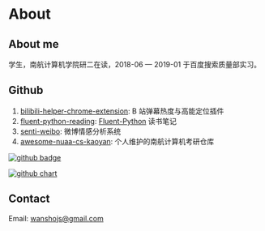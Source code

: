 # About

## About me

学生，南航计算机学院研二在读，2018-06 — 2019-01 于百度搜索质量部实习。

## Github

1. [bilibili-helper-chrome-extension](https://github.com/wansho/bilibili-helper-chrome-extension>): B 站弹幕热度与高能定位插件
2. [fluent-python-reading](https://github.com/wansho/fluent-python-reading>): [Fluent-Python](https://book.douban.com/subject/26278021/>) 读书笔记
3. [senti-weibo](https://github.com/wansho/senti-weibo): 微博情感分析系统
4. [awesome-nuaa-cs-kaoyan](https://github.com/wansho/awesome-nuaa-cs-kaoyan): 个人维护的南航计算机考研仓库

[![github badge](https://img.shields.io/github/followers/wansho.svg?label=wansho&style=social)](https://github.com/wansho)

[![github chart](https://ghchart.rshah.org/wansho)](https://github.com/wansho)

## Contact

Email:  [wanshojs@gmail.com](mailto:wanshojs@hotmail.com)

